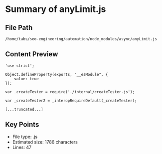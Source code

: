 # Summary of anyLimit.js
  
## File Path
`/home/tabs/seo-engineering/automation/node_modules/async/anyLimit.js`

## Content Preview
```
'use strict';

Object.defineProperty(exports, "__esModule", {
    value: true
});

var _createTester = require('./internal/createTester.js');

var _createTester2 = _interopRequireDefault(_createTester);

[...truncated...]
```

## Key Points
- File type: .js
- Estimated size: 1786 characters
- Lines: 47
